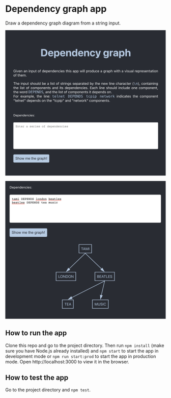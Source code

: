 # Dependency graph app

Draw a dependency graph diagram from a string input.

![Dependency graph app](public/dependency-graph-app.png)

![Dependency graph](public/dependency-graph.png)

## How to run the app

Clone this repo and go to the project directory. Then run `npm install` (make sure you have Node.js already installed) and `npm start` to start the app in development mode or `npm run start:prod` to start the app in production mode.
Open http://localhost:3000 to view it in the browser.

## How to test the app

Go to the project directory and `npm test`.
